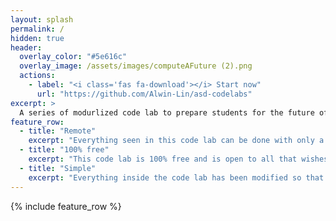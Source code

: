 ```yaml
---
layout: splash
permalink: /
hidden: true
header:
  overlay_color: "#5e616c"
  overlay_image: /assets/images/computeAFuture (2).png
  actions:
    - label: "<i class='fas fa-download'></i> Start now"
      url: "https://github.com/Alwin-Lin/asd-codelabs"
excerpt: >
  A series of modurlized code lab to prepare students for the future of cloud computing, and allowing newcomers with no experince to quickly get a grip on the basics of android development and more.<br />
feature_row:
  - title: "Remote"
    excerpt: "Everything seen in this code lab can be done with only a PC, chrome browser, and a stable internet"
  - title: "100% free"
    excerpt: "This code lab is 100% free and is open to all that wishes to learn more."
  - title: "Simple"
    excerpt: "Everything inside the code lab has been modified so that someone without a computer science background can easily understand"
---
```



{% include feature_row %}
